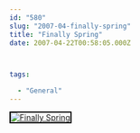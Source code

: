 ```yaml
---
id: "580"
slug: "2007-04-finally-spring"
title: "Finally Spring"
date: 2007-04-22T00:58:05.000Z



tags:

  - "General"
---
```

<div class="sqs-html-content">
  <div style="float: left; margin-right: 10px; margin-bottom: 10px;"> <a href="http://www.flickr.com/photos/mclazarus/468570107/" title="Finally Spring"><img src="http://farm1.static.flickr.com/199/468570107_87e54a6b49_m.jpg" alt="Finally Spring" style="border: solid 2px #000000;" /></a>
</div>
<p><br clear="all" /></p>
</div>
